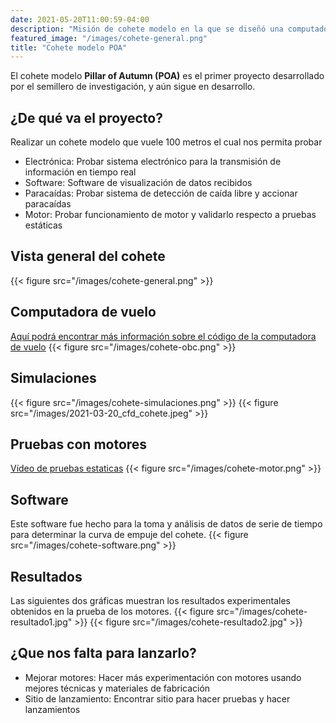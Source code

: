 ```yaml
---
date: 2021-05-20T11:00:59-04:00
description: "Misión de cohete modelo en la que se diseñó una computadora de vuelo que registra su trayectoria"
featured_image: "/images/cohete-general.png"
title: "Cohete modelo POA"
---
```

 
El cohete modelo **Pillar of Autumn (POA)** es el primer proyecto desarrollado por el semillero de investigación, y aún sigue en desarrollo.
 
## ¿De qué va el proyecto?
Realizar un cohete modelo que vuele 100 metros el cual nos permita probar
 
* Electrónica: Probar sistema electrónico para la transmisión de información en tiempo real
* Software: Software de visualización de datos recibidos
* Paracaídas: Probar sistema de detección de caída libre y accionar paracaídas
* Motor: Probar funcionamiento de motor y validarlo respecto a pruebas estáticas
 
## Vista general del cohete
{{< figure src="/images/cohete-general.png" >}}
 
## Computadora de vuelo
[Aquí podrá encontrar más información sobre el código de la computadora de vuelo](https://github.com/el-NASA/POA-OBC)
{{< figure src="/images/cohete-obc.png" >}}
 
## Simulaciones
{{< figure src="/images/cohete-simulaciones.png" >}}
{{< figure src="/images/2021-03-20_cfd_cohete.jpeg" >}}
 
## Pruebas con motores
[Vídeo de pruebas estaticas](https://youtu.be/N8EqTQDT8mk)
{{< figure src="/images/cohete-motor.png" >}}
 
## Software
Este software fue hecho para la toma y análisis de datos de serie de tiempo para determinar la curva de empuje del cohete.
{{< figure src="/images/cohete-software.png" >}}
 
## Resultados
Las siguientes dos gráficas muestran los resultados experimentales obtenidos en la prueba de los motores.
{{< figure src="/images/cohete-resultado1.jpg" >}}
{{< figure src="/images/cohete-resultado2.jpg" >}}
 
## ¿Que nos falta para lanzarlo?
* Mejorar motores: Hacer más experimentación con motores usando mejores técnicas y materiales de fabricación
* Sitio de lanzamiento: Encontrar sitio para hacer pruebas y hacer lanzamientos
 
 
 

